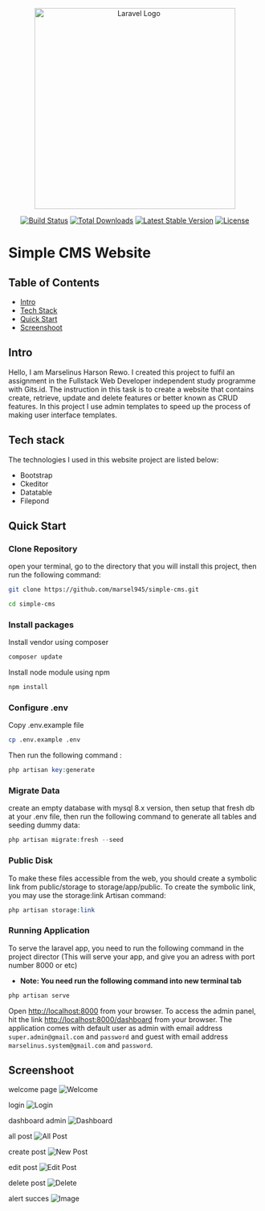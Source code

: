 <p align="center"><a href="https://laravel.com" target="_blank"><img src="https://raw.githubusercontent.com/laravel/art/master/logo-lockup/5%20SVG/2%20CMYK/1%20Full%20Color/laravel-logolockup-cmyk-red.svg" width="400" alt="Laravel Logo"></a></p>

<p align="center">
<a href="https://travis-ci.org/laravel/framework"><img src="https://travis-ci.org/laravel/framework.svg" alt="Build Status"></a>
<a href="https://packagist.org/packages/laravel/framework"><img src="https://img.shields.io/packagist/dt/laravel/framework" alt="Total Downloads"></a>
<a href="https://packagist.org/packages/laravel/framework"><img src="https://img.shields.io/packagist/v/laravel/framework" alt="Latest Stable Version"></a>
<a href="https://packagist.org/packages/laravel/framework"><img src="https://img.shields.io/packagist/l/laravel/framework" alt="License"></a>
</p>

# Simple CMS Website

## Table of Contents

-   [Intro](#item1)
-   [Tech Stack](#item2)
-   [Quick Start](#item3)
-   [Screenshoot](#item4)

<a name="item1"></a>

## Intro

Hello, I am Marselinus Harson Rewo. I created this project to fulfil an assignment in the Fullstack Web Developer independent study programme with Gits.id.
The instruction in this task is to create a website that contains create, retrieve, update and delete features or better known as CRUD features.
In this project I use admin templates to speed up the process of making user interface templates.

<a name="item2"></a>

## Tech stack

The technologies I used in this website project are listed below:

-   Bootstrap
-   Ckeditor
-   Datatable
-   Filepond

<a name="item3"></a>

## Quick Start

### Clone Repository

open your terminal, go to the directory that you will install this project, then run the following command:

```bash
git clone https://github.com/marsel945/simple-cms.git

cd simple-cms
```

### Install packages

Install vendor using composer

```bash
composer update
```

Install node module using npm

```bash
npm install
```

### Configure .env

Copy .env.example file

```bash
cp .env.example .env
```

Then run the following command :

```php
php artisan key:generate
```

### Migrate Data

create an empty database with mysql 8.x version, then setup that fresh db at your .env file, then run the following command to generate all tables and seeding dummy data:

```php
php artisan migrate:fresh --seed
```

### Public Disk

To make these files accessible from the web, you should create a symbolic link from public/storage to storage/app/public.
To create the symbolic link, you may use the storage:link Artisan command:

```php
php artisan storage:link
```

### Running Application

To serve the laravel app, you need to run the following command in the project director (This will serve your app, and give you an adress with port number 8000 or etc)

-   **Note: You need run the following command into new terminal tab**

```php
php artisan serve
```

Open [http://localhost:8000](http://localhost:8000) from your browser.
To access the admin panel, hit the link [http://localhost:8000/dashboard](http://localhost:8000/dashboard)
from your browser. The application comes with default user as admin with email address `super.admin@gmail.com` and `password` and guest with email address `marselinus.system@gmail.com` and `password`.

<a name="item4"></a>

## Screenshoot

welcome page
![Welcome](https://drive.google.com/uc?export=view&id=1nfKTgStXA2la3KSRNq8gQcbYY63OEA0N)

login
![Login](https://drive.google.com/uc?export=view&id=1EK0POSYhWazlMHr8kAx7Pwgzn5mppCVS)

dashboard admin
![Dashboard](https://drive.google.com/uc?export=view&id=1Tm7Bnvv6knxiuSVAsPoM6N634DLHItbj)

all post
![All Post](https://drive.google.com/uc?export=view&id=11LJoh1s4FYJZ5ICE_0a3U9v2RWgYnyMH)

create post
![New Post](https://drive.google.com/uc?export=view&id=1shi4zig_97wgVV1cCkjhBtcMTBErZdnM)

edit post
![Edit Post](https://drive.google.com/uc?export=view&id=17oIbHItoCRvkbeGk23kzMTSa_8R8yrmD)

delete post
![Delete](https://drive.google.com/uc?export=view&id=14CIcXGtQMFOkpsk13erXfcLzLDPxp__D)

alert succes
![Image](https://drive.google.com/uc?export=view&id=1J-jqBZYrb-M8SVjS-VcRHEIyuw8YH21b)
